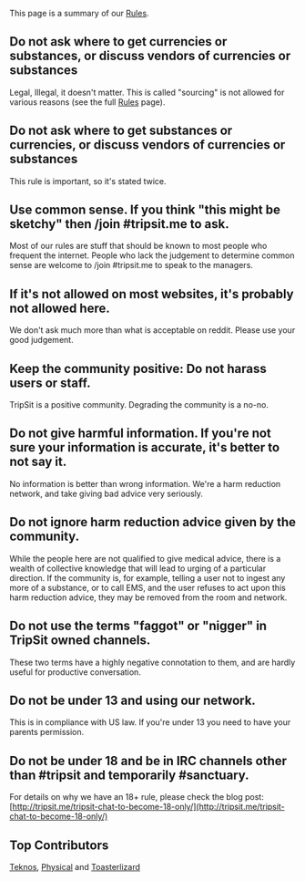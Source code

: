 This page is a summary of our [Rules](/wiki/Rules "Rules").

  

Do not ask where to get currencies or substances, or discuss vendors of currencies or substances
------------------------------------------------------------------------------------------------

Legal, Illegal, it doesn't matter. This is called "sourcing" is not allowed for various reasons (see the full [Rules](/wiki/Rules "Rules") page).

Do not ask where to get substances or currencies, or discuss vendors of currencies or substances
------------------------------------------------------------------------------------------------

This rule is important, so it's stated twice.

Use common sense. If you think "this might be sketchy" then /join #tripsit.me to ask.
-------------------------------------------------------------------------------------

Most of our rules are stuff that should be known to most people who frequent the internet. People who lack the judgement to determine common sense are welcome to /join #tripsit.me to speak to the managers.

If it's not allowed on most websites, it's probably not allowed here.
---------------------------------------------------------------------

We don't ask much more than what is acceptable on reddit. Please use your good judgement.

Keep the community positive: Do not harass users or staff.
----------------------------------------------------------

TripSit is a positive community. Degrading the community is a no-no.

Do not give harmful information. If you're not sure your information is accurate, it's better to not say it.
------------------------------------------------------------------------------------------------------------

No information is better than wrong information. We're a harm reduction network, and take giving bad advice very seriously.

Do not ignore harm reduction advice given by the community.
-----------------------------------------------------------

While the people here are not qualified to give medical advice, there is a wealth of collective knowledge that will lead to urging of a particular direction. If the community is, for example, telling a user not to ingest any more of a substance, or to call EMS, and the user refuses to act upon this harm reduction advice, they may be removed from the room and network.

Do not use the terms "faggot" or "nigger" in TripSit owned channels.
--------------------------------------------------------------------

These two terms have a highly negative connotation to them, and are hardly useful for productive conversation.

Do not be under 13 and using our network.
-----------------------------------------

This is in compliance with US law. If you're under 13 you need to have your parents permission.

Do not be under 18 and be in IRC channels other than #tripsit and temporarily #sanctuary.
-----------------------------------------------------------------------------------------

For details on why we have an 18+ rule, please check the blog post: [http://tripsit.me/tripsit-chat-to-become-18-only/](http://tripsit.me/tripsit-chat-to-become-18-only/)

Top Contributors
----------------

[Teknos](/index.php?title=User:Teknos&action=edit&redlink=1 "User:Teknos (page does not exist)"), [Physical](/wiki/User:Physical "User:Physical") and [Toasterlizard](/wiki/User:Toasterlizard "User:Toasterlizard")
